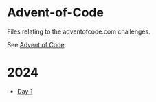 # Advent-of-Code
Files relating to the adventofcode.com challenges.

See [Advent of Code](https://adventofcode.com/ "Advent of Code")

# 2024
- [Day 1](https://github.com/kpmerry/Advent-of-Code/blob/main/2024%20Advent%20of%20Code/1/1.py)
